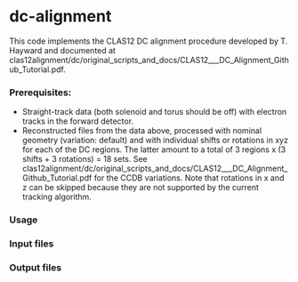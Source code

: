 # dc-alignment

This code implements the CLAS12 DC alignment procedure developed by T. Hayward and documented at clas12alignment/dc/original_scripts_and_docs/CLAS12___DC_Alignment_Github_Tutorial.pdf.

### Prerequisites:
* Straight-track data (both solenoid and torus should be off) with electron tracks in the forward detector.
* Reconstructed files from the data above, processed with nominal geometry (variation: default) and with individual shifts or rotations in xyz for each of the DC regions. The latter amount to a total of 3 regions x (3 shifts + 3 rotations) = 18 sets. See clas12alignment/dc/original_scripts_and_docs/CLAS12___DC_Alignment_Github_Tutorial.pdf for the CCDB variations. Note that rotations in x and z can be skipped because
 they are not supported by the current tracking algorithm.
 
### Usage 
 
### Input files

### Output files
